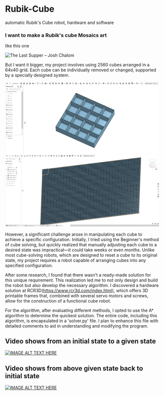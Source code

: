 # Rubik-Cube
automatic Rubik's Cube robot, hardware and software

### I want to make a Rubik's cube Mosaics art
like this one

![The Last Supper – Josh Chalom](https://ruwix.com/pics/art/mosaics/last-supper-rubiks-cube-mosaic.jpg)

But I want it bigger, my project involves using 2560 cubes arranged in a 64x40 grid. Each cube can be individually removed or changed, supported by a specially designed system.

![supoort system - individual](support/cube-support-individual.jpg)
![support system - assembly](support/cube-support-assembly.jpg)

However, a significant challenge arose in manipulating each cube to achieve a specific configuration. Initially, I tried using the Beginner's method of cube solving, but quickly realized that manually adjusting each cube to a desired state was impractical—it could take weeks or even months. Unlike most cube-solving robots, which are designed to reset a cube to its original state, my project requires a robot capable of arranging cubes into any specified configuration.

After some research, I found that there wasn't a ready-made solution for this unique requirement. This realization led me to not only design and build the robot but also develop the necessary algorithm. I discovered a hardware solution at RCR3D(https://www.rcr3d.com/index.html), which offers 3D printable frames that, combined with several servo motors and screws, allow for the construction of a functional cube robot.

For the algorithm, after evaluating different methods, I opted to use the A\* algorithm to determine the quickest solution. The entire code, including this algorithm, is encapsulated in a 'solver.py' file. I plan to enhance this file with detailed comments to aid in understanding and modifying the program.

## Video shows from an initial state to a given state
[![IMAGE ALT TEXT HERE](https://img.youtube.com/vi/pOypncBmyBM/sddefault.jpg)](https://www.youtube.com/shorts/pOypncBmyBM)
## Video shows from above given state back to initial state
[![IMAGE ALT TEXT HERE](https://img.youtube.com/vi/yvKblBVN4P4/sddefault.jpg)](https://www.youtube.com/shorts/yvKblBVN4P4)
